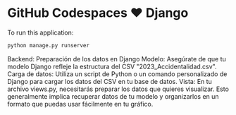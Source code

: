 # GitHub Codespaces ♥️ Django

To run this application:

```python
python manage.py runserver
```

Backend: Preparación de los datos en Django
Modelo: Asegúrate de que tu modelo Django refleje la estructura del CSV "2023_Accidentalidad.csv".
Carga de datos: Utiliza un script de Python o un comando personalizado de Django para cargar los datos del CSV en tu base de datos.
Vista: En tu archivo views.py, necesitarás preparar los datos que quieres visualizar. Esto generalmente implica recuperar datos de tu modelo y organizarlos en un formato que puedas usar fácilmente en tu gráfico.
